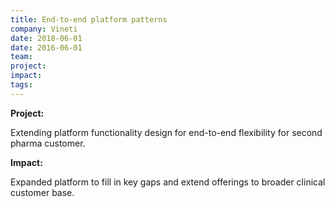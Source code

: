 ```yaml
---
title: End-to-end platform patterns
company: Vineti
date: 2018-06-01
date: 2016-06-01
team: 
project: 
impact: 
tags: 
---
```


**Project:**

Extending platform functionality design for end-to-end flexibility for second pharma customer.

**Impact:**

Expanded platform to fill in key gaps and extend offerings to broader clinical customer base.